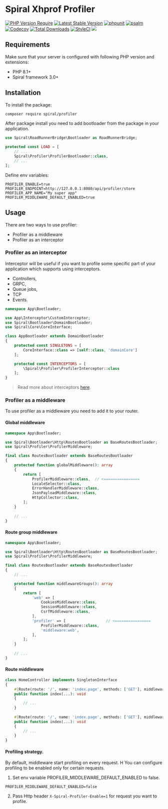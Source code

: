 # Spiral Xhprof Profiler

[![PHP Version Require](https://poser.pugx.org/spiral/profiler/require/php)](https://packagist.org/packages/spiral/profiler)
[![Latest Stable Version](https://poser.pugx.org/spiral/profiler/v/stable)](https://packagist.org/packages/spiral/profiler)
[![phpunit](https://github.com/spiral/profiler/actions/workflows/phpunit.yml/badge.svg)](https://github.com/spiral/profiler/actions)
[![psalm](https://github.com/spiral/profiler/actions/workflows/psalm.yml/badge.svg)](https://github.com/spiral/profiler/actions)
[![Codecov](https://codecov.io/gh/spiral/profiler/branch/master/graph/badge.svg)](https://codecov.io/gh/spiral/profiler/)
[![Total Downloads](https://poser.pugx.org/spiral/profiler/downloads)](https://packagist.org/packages/spiral/profiler)
[![StyleCI](https://github.styleci.io/repos/447581540/shield)](https://github.styleci.io/repos/447581540)
<a href="https://discord.gg/8bZsjYhVVk"><img src="https://img.shields.io/badge/discord-chat-magenta.svg"></a>

## Requirements

Make sure that your server is configured with following PHP version and extensions:

- PHP 8.1+
- Spiral framework 3.0+

## Installation

To install the package:

```bash
composer require spiral/profiler
```

After package install you need to add bootloader from the package in your application.

```php
use Spiral\RoadRunnerBridge\Bootloader as RoadRunnerBridge;

protected const LOAD = [
    // ...
    Spiral\Profiler\ProfilerBootloader::class,
    // ...
];
```

Define env variables:

```dotenv
PROFILER_ENABLE=true
PROFILER_ENDPOINT=http://127.0.0.1:8080/api/profiler/store
PROFILER_APP_NAME="My super app"
PROFILER_MIDDLEWARE_DEFAULT_ENABLED=true
```

## Usage

There are two ways to use profiler:

- Profiler as a middleware
- Profiler as an interceptor

### Profiler as an interceptor

Interceptor will be useful if you want to profile some specific part of your application which supports using interceptors.
 - Controllers, 
 - GRPC, 
 - Queue jobs,
 - TCP
 - Events.

```php
namespace App\Bootloader;

use App\Interceptor\CustomInterceptor;
use Spiral\Bootloader\DomainBootloader;
use Spiral\Core\CoreInterface;

class AppBootloader extends DomainBootloader
{
    protected const SINGLETONS = [
        CoreInterface::class => [self::class, 'domainCore']
    ];

    protected const INTERCEPTORS = [
        \Spiral\Profiler\ProfilerInterceptor::class
    ];
}
```

> Read more about interceptors [here](https://spiral.dev/docs/cookbook-domain-core/3.3/en).

### Profiler as a middleware

To use profiler as a middleware you need to add it to your router.

#### Global middleware

```php
namespace App\Bootloader;

use Spiral\Bootloader\Http\RoutesBootloader as BaseRoutesBootloader;
use Spiral\Profiler\ProfilerMiddleware;

final class RoutesBootloader extends BaseRoutesBootloader
{
    protected function globalMiddleware(): array
    {
        return [
            ProfilerMiddleware::class,  // <================
            LocaleSelector::class,
            ErrorHandlerMiddleware::class,
            JsonPayloadMiddleware::class,
            HttpCollector::class,
        ];
    }
    
    // ...
}
```

#### Route group middleware

```php
namespace App\Bootloader;

use Spiral\Bootloader\Http\RoutesBootloader as BaseRoutesBootloader;
use Spiral\Profiler\ProfilerMiddleware;

final class RoutesBootloader extends BaseRoutesBootloader
{
    // ...

    protected function middlewareGroups(): array
    {
        return [
            'web' => [
                CookiesMiddleware::class,
                SessionMiddleware::class,
                CsrfMiddleware::class,
            ],
            'profiler' => [                  // <================
                ProfilerMiddleware::class,
                'middleware:web',
            ],
        ];
    }
    
    // ...
}
```

#### Route middleware

```php
class HomeController implements SingletonInterface
{
    #[Route(route: '/', name: 'index.page', methods: ['GET'], middleware: 'profiler')]
    public function index(...): void 
    {
        // ...
    }
    
    #[Route(route: '/', name: 'index.page', methods: ['GET'], middleware: \Spiral\Profiler\ProfilerMiddleware::class)]
    public function index(...): void 
    {
        // ...
    }
}
```

#### Profiling strategy.

By default, middleware start profiling on every request. Н
You can configure profiling to be enabled only for certain requests.

1. Set env variable PROFILER_MIDDLEWARE_DEFAULT_ENABLED to false.
```dotenv
PROFILER_MIDDLEWARE_DEFAULT_ENABLED=false
```

2. Pass Http header `X-Spiral-Profiler-Enable=1` for request you want to profile.
